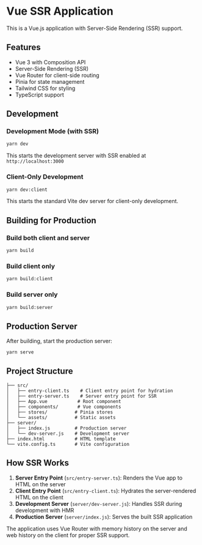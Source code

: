 # Vue SSR Application

This is a Vue.js application with Server-Side Rendering (SSR) support.

## Features

- Vue 3 with Composition API
- Server-Side Rendering (SSR)
- Vue Router for client-side routing
- Pinia for state management
- Tailwind CSS for styling
- TypeScript support

## Development

### Development Mode (with SSR)

```bash
yarn dev
```

This starts the development server with SSR enabled at `http://localhost:3000`

### Client-Only Development

```bash
yarn dev:client
```

This starts the standard Vite dev server for client-only development.

## Building for Production

### Build both client and server

```bash
yarn build
```

### Build client only

```bash
yarn build:client
```

### Build server only

```bash
yarn build:server
```

## Production Server

After building, start the production server:

```bash
yarn serve
```

## Project Structure

```
├── src/
│   ├── entry-client.ts    # Client entry point for hydration
│   ├── entry-server.ts    # Server entry point for SSR
│   ├── App.vue           # Root component
│   ├── components/       # Vue components
│   ├── stores/          # Pinia stores
│   └── assets/          # Static assets
├── server/
│   ├── index.js         # Production server
│   └── dev-server.js    # Development server
├── index.html           # HTML template
└── vite.config.ts       # Vite configuration
```

## How SSR Works

1. **Server Entry Point** (`src/entry-server.ts`): Renders the Vue app to HTML on the server
2. **Client Entry Point** (`src/entry-client.ts`): Hydrates the server-rendered HTML on the client
3. **Development Server** (`server/dev-server.js`): Handles SSR during development with HMR
4. **Production Server** (`server/index.js`): Serves the built SSR application

The application uses Vue Router with memory history on the server and web history on the client for proper SSR support.
